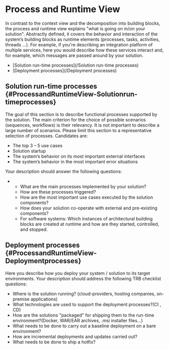 # Process and Runtime View

In contrast to the context view and the decomposition into building blocks, the process and runtime view explains "what is going on in/on your solution". Abstractly defined, it covers the behavior and interaction of the system’s building blocks as runtime elements \(processes, tasks, activities, threads …\). For example, if you're describing an integration platform of multiple services, here you would describe how these services interact and, for example, which messages are passed around by your solution.

* [Solution run-time processes](/Solution run-time processes)
* [Deployment processes](/Deployment processes)

## Solution run-time processes {#ProcessandRuntimeView-Solutionrun-timeprocesses}

The goal of this section is to describe functional processes supported by the solution. The main criterion for the choice of possible scenarios \(sequences, workflows\) is their relevancy. It is not important to describe a large number of scenarios. Please limit this section to a representative selection of processes. Candidates are:

* The top 3 – 5 use cases
* Solution startup
* The system’s behavior on its most important external interfaces
* The system’s behavior in the most important error situations

Your description should answer the following questions:

* * What are the main processes implemented by your solution?
  * How are these processes triggered?
  * How are the most important use cases executed by the solution components?
  * How does your solution co-operate with external and pre-existing components?
  * For software systems: Which instances of architectural building blocks are created at runtime and how are they started, controlled, and stopped.

## Deployment processes {#ProcessandRuntimeView-Deploymentprocesses}

Here you describe how you deploy your system / solution to its target environments. Your description should address the following TRB checklist questions:

* Where is the solution running? \(cloud-providers, hosting companies, on-premise applications\)
* What technologies are used to support the deployment processes?\(CI , CD\)
* How are the solutions "packaged" for shipping them to the run-time environment?\(Docker, WAR/EAR archives, .msi installer files...\)
* What needs to be done to carry out a baseline deployment on a bare environment?
* How are incremental deployments and updates carried out?
* What needs to be done to ship a hotfix?



